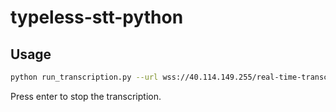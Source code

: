 # typeless-stt-python

## Usage

```bash
python run_transcription.py --url wss://40.114.149.255/real-time-transcription/ --language fr --manual_punctuation False --hotwords "Jalibaire"
```

Press enter to stop the transcription.
